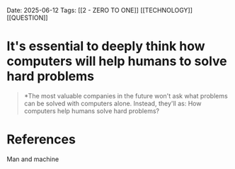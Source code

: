Date: 2025-06-12
Tags: [[2 - ZERO TO ONE]] [[TECHNOLOGY]] [[QUESTION]] 

# It's essential  to deeply think how computers will help humans to solve hard problems

>*The most valuable companies in the future won't ask what problems can be solved with computers alone. Instead, they'll as: How computers help humans solve hard problems?
# References 
 Man and machine 